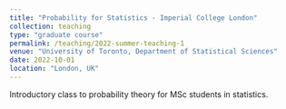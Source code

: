 ```yaml
---
title: "Probability for Statistics - Imperial College London"
collection: teaching
type: "graduate course"
permalink: /teaching/2022-summer-teaching-1
venue: "University of Toronto, Department of Statistical Sciences"
date: 2022-10-01
location: "London, UK"
---
```


Introductory class to probability theory for MSc students in statistics. 